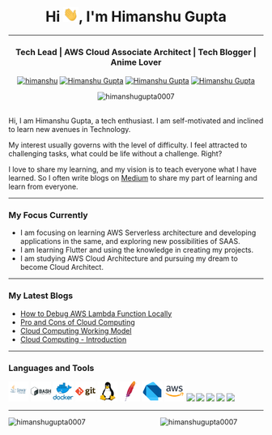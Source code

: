 <h1 align="center">Hi <img src="https://raw.githubusercontent.com/ABSphreak/ABSphreak/master/gifs/Hi.gif" width="30px">, I'm Himanshu Gupta</h1>
<hr>
<h3 align="center">Tech Lead | AWS Cloud Associate Architect | Tech Blogger | Anime Lover</h3>
<p align="center">
<a href="https://www.linkedin.com/in/himanshu-gupta-5474369/" target="blank"><img align="center" src="https://cdn.jsdelivr.net/npm/simple-icons@3.0.1/icons/linkedin.svg" alt="himanshu" height="30" width="40" /></a>
<a href="https://www.facebook.com/himanshugupta0007/" target="blank"><img align="center" src="https://cdn.jsdelivr.net/npm/simple-icons@3.0.1/icons/facebook.svg" alt="Himanshu Gupta" height="30" width="40" /></a>
<a href="https://twitter.com/guphim9780" target="blank"><img align="center" src="https://cdn.jsdelivr.net/npm/simple-icons@3.0.1/icons/twitter.svg" alt="Himanshu Gupta" height="30" width="40" /></a>
<a href="https://medium.com/@himanshugupta0007" target="blank"><img align="center" src="https://cdn.jsdelivr.net/npm/simple-icons@3.0.1/icons/medium.svg" alt="Himanshu Gupta" height="30" width="40" /></a>
</p>
<p align="center"> <img src="https://komarev.com/ghpvc/?username=himanshugupta0007&label=Profile%20views&color=0e75b6&style=flat" alt="himanshugupta0007" /> </p>
<br>
Hi, I am Himanshu Gupta, a tech enthusiast. I am self-motivated and inclined to learn new avenues in Technology. 

My interest usually governs with the level of difficulty. I feel attracted to challenging tasks, what could be life without a challenge. Right?

I love to share my learning, and my vision is to teach everyone what I have learned. So I often write blogs on [Medium](https://medium.com/@himanshugupta0007) to share my part of learning and learn from everyone.
<hr>

### My Focus Currently

- I am focusing on learning AWS Serverless architecture and developing applications in the same, and exploring new possibilities of SAAS.
- I am learning Flutter and using the knowledge in creating my projects.
- I am studying AWS Cloud Architecture and pursuing my dream to become Cloud Architect.

<hr>

### My Latest Blogs

- [How to Debug AWS Lambda Function Locally](https://medium.com/programmers-block/how-to-debug-aws-lambda-java-function-in-eclipse-locally-a2bd172b423d)
- [Pro and Cons of Cloud Computing](https://medium.com/@himanshugupta0007/pros-and-cons-of-cloud-computing-e3227f3bf433)
- [Cloud Computing Working Model](https://medium.datadriveninvestor.com/cloud-computing-working-model-2ab1b6887b4c)
- [Cloud Computing - Introduction](https://medium.datadriveninvestor.com/cloud-computing-introduction-fad95af49544)

<hr>

### Languages and Tools

  <code><img height="40" src="https://raw.githubusercontent.com/github/explore/80688e429a7d4ef2fca1e82350fe8e3517d3494d/topics/java/java.png"></code>
  <code><img height="40" src="https://raw.githubusercontent.com/github/explore/80688e429a7d4ef2fca1e82350fe8e3517d3494d/topics/bash/bash.png"></code>
  <code><img height="40" src="https://raw.githubusercontent.com/github/explore/80688e429a7d4ef2fca1e82350fe8e3517d3494d/topics/docker/docker.png"></code>
  <code><img height="40" src="https://raw.githubusercontent.com/github/explore/80688e429a7d4ef2fca1e82350fe8e3517d3494d/topics/git/git.png"></code>
  <code><img height="40" src="https://raw.githubusercontent.com/github/explore/80688e429a7d4ef2fca1e82350fe8e3517d3494d/topics/linux/linux.png"></code>
  <code><img height="40" src="https://raw.githubusercontent.com/github/explore/80688e429a7d4ef2fca1e82350fe8e3517d3494d/topics/maven/maven.png"></code>
  <code><img height="40" src="https://raw.githubusercontent.com/github/explore/80688e429a7d4ef2fca1e82350fe8e3517d3494d/topics/dart/dart.png"></code>
  <code><img height="40" src="https://raw.githubusercontent.com/github/explore/80688e429a7d4ef2fca1e82350fe8e3517d3494d/topics/aws/aws.png"></code>
  <code><img height="40" src="https://www.vectorlogo.zone/logos/springio/springio-icon.svg"></code>
  <code><img height="40" src="https://www.vectorlogo.zone/logos/mysql/mysql-ar21.svg"></code>
  <code><img height="40" src="https://www.vectorlogo.zone/logos/pivotalio/pivotalio-icon.svg"></code>
  <code><img height="40" src="https://www.vectorlogo.zone/logos/flutterio/flutterio-icon.svg"></code>
  <code><img height="40" src="https://www.vectorlogo.zone/logos/visualstudio_code/visualstudio_code-icon.svg"></code>

<hr>

<img align="left" src="https://github-readme-stats.vercel.app/api/top-langs?username=himanshugupta0007&show_icons=true&locale=en&layout=compact&theme=dark" alt="himanshugupta0007" width="300"/>
<img align="left" src="https://github-readme-stats.vercel.app/api?username=himanshugupta0007&show_icons=true&locale=en&theme=dark" alt="himanshugupta0007" />
